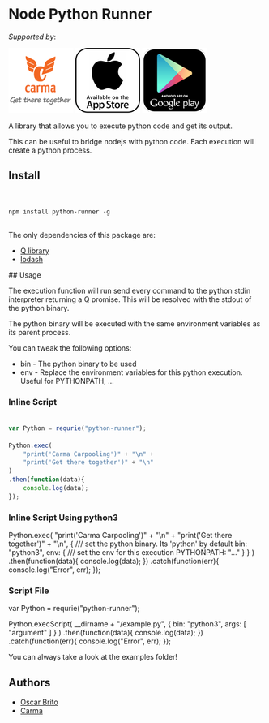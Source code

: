 
# Node Python Runner

*Supported by*:

[![Carma](https://raw.githubusercontent.com/teamcarma/node-python-runner/master/assets/banner.png)](https://carmacarpool.com/)
[![Carma IOS](https://raw.githubusercontent.com/teamcarma/node-python-runner/master/assets/ios.png)](https://carmacarpool.com/ios)
[![Carma Android](https://raw.githubusercontent.com/teamcarma/node-python-runner/master/assets/android.png)](https://carmacarpool.com/android)


A library that allows you to execute python code and get its output.

This can be useful to bridge nodejs with python code. Each execution will create a python 
process.


## Install

```shell


npm install python-runner -g


```

The only dependencies of this package are:

* [Q library](https://www.npmjs.org/package/q)
* [lodash](https://www.npmjs.org/package/lodash)

## Usage

The execution function will run send every command to the python stdin interpreter returning 
a Q promise. This will be resolved with the stdout of the python binary.

The python binary will be executed with the same environment variables as its parent process.

You can tweak the following options:

* bin - The python binary to be used
* env - Replace the environment variables for this python execution. Useful for PYTHONPATH, ... 


### Inline Script

```js

var Python = requrie("python-runner");

Python.exec(
	"print('Carma Carpooling')" + "\n" + 
	"print('Get there together')" + "\n"
)
.then(function(data){
	console.log(data);
});


```

### Inline Script Using python3

Python.exec(
	"print('Carma Carpooling')" + "\n" + 
	"print('Get there together')" + "\n",
	{
	 	/// set the python binary. Its 'python' by default
		bin: "python3",
		env: {
			/// set the env for this execution
			PYTHONPATH: "..."
		}
	}
)
.then(function(data){
	console.log(data);
})
.catch(function(err){
	console.log("Error", err);
});

### Script File

var Python = requrie("python-runner");

Python.execScript(
	__dirname + "/example.py",
	{
		bin: "python3",
		args: [ "argument" ]
	}
)
.then(function(data){
	console.log(data);
})
.catch(function(err){
	console.log("Error", err);
});


You can always take a look at the examples folder!

## Authors

* [Oscar Brito](https://twitter.com/aetheon)
* [Carma](https://twitter.com/TeamCarma)
